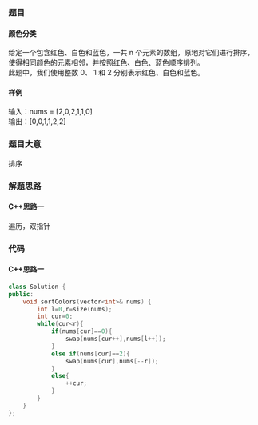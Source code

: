 ### 题目
#### 颜色分类
给定一个包含红色、白色和蓝色，一共 n 个元素的数组，原地对它们进行排序，使得相同颜色的元素相邻，并按照红色、白色、蓝色顺序排列。  
此题中，我们使用整数 0、 1 和 2 分别表示红色、白色和蓝色。
#### 样例
输入：nums = [2,0,2,1,1,0]  
输出：[0,0,1,1,2,2]
### 题目大意
排序
### 解题思路
#### C++思路一
遍历，双指针
### 代码
#### C++思路一
```C++
class Solution {
public:
    void sortColors(vector<int>& nums) {
        int l=0,r=size(nums);
        int cur=0;
        while(cur<r){
            if(nums[cur]==0){
                swap(nums[cur++],nums[l++]);
            }
            else if(nums[cur]==2){
                swap(nums[cur],nums[--r]);
            }
            else{
                ++cur;
            }
        }
    }
};
```